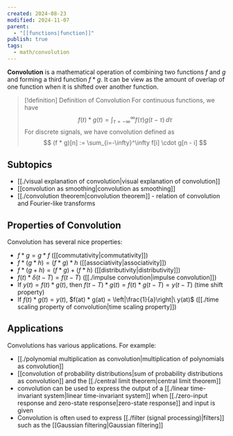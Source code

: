 ```yaml
---
created: 2024-08-23
modified: 2024-11-07
parent:
  - "[[functions|function]]"
publish: true
tags:
  - math/convolution
---
```

**Convolution** is a mathematical operation of combining two functions $f$ and $g$ and forming a third function $f * g$. It can be view as the amount of overlap of one function when it is shifted over another function.

> [!definition] Definition of Convolution
> For continuous functions, we have
> $$
> f(t) * g(t) = \int_{\tau = -\infty}^{\infty} f(\tau) g(t - \tau) \, d\tau 
> $$
> For discrete signals, we have convolution defined as
> $$
> (f * g)[n] := \sum_{i=-\infty}^\infty f[i] \cdot g[n - i]
> $$

## Subtopics
- [[./visual explanation of convolution|visual explanation of convolution]]
- [[convolution as smoothing|convolution as smoothing]]
- [[./convolution theorem|convolution theorem]] - relation of convolution and Fourier-like transforms

## Properties of Convolution
Convolution has several nice properties:
- $f * g = g * f$ ([[commutativity|commutativity]])
- $f * (g * h) = (f * g) * h$ ([[associativity|associativity]])
- $f * (g + h) = (f * g) + (f * h)$ ([[distributivity|distributivity]])
- $f(t) * \delta(t - T) = f(t - T)$ ([[./impulse convolution|impulse convolution]])
- If $y(t) = f(t) * g(t)$, then $f(t - T) * g(t) = f(t) * g(t - T) = y(t - T)$ (time shift property)
- If $f(t) * g(t) = y(t)$, $f(at) * g(at) = \left|\frac{1}{a}\right|\ y(at)$ ([[./time scaling property of convolution|time scaling property]])
 
## Applications
Convolutions has various applications. For example:
- [[./polynomial multiplication as convolution|multiplication of polynomials as convolution]]
- [[convolution of probability distributions|sum of probability distributions as convolution]] and the [[./central limit theorem|central limit theorem]]
- convolution can be used to express the output of a [[./linear time-invariant system|linear time-invariant system]] when [[./zero-input response and zero-state response|zero-state response]] and input is given
- Convolution is often used to express [[./filter (signal processing)|filters]] such as the [[Gaussian filtering|Gaussian filtering]]